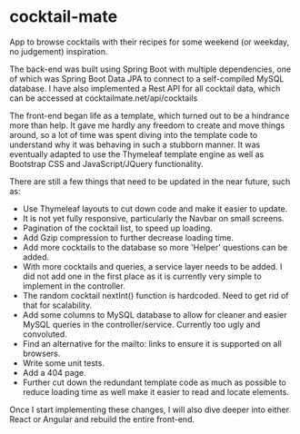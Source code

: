 # cocktail-mate
App to browse cocktails with their recipes for some weekend (or weekday, no judgement) inspiration.

The back-end was built using Spring Boot with multiple dependencies, one of which was Spring Boot Data JPA to connect to a self-compiled MySQL database.
I have also implemented a Rest API for all cocktail data, which can be accessed at cocktailmate.net/api/cocktails

The front-end began life as a template, which turned out to be a hindrance more than help. It gave me hardly any freedom to create and move things around, so a lot of time was spent diving into the template code to understand why it was behaving in such a stubborn manner. It was eventually adapted to use the Thymeleaf template engine as well as Bootstrap CSS and JavaScript/JQuery functionality.

There are still a few things that need to be updated in the near future, such as:

- Use Thymeleaf layouts to cut down code and make it easier to update.
- It is not yet fully responsive, particularly the Navbar on small screens.
- Pagination of the cocktail list, to speed up loading.
- Add Gzip compression to further decrease loading time.
- Add more cocktails to the database so more 'Helper' questions can be added.
- With more cocktails and queries, a service layer needs to be added. I did not add one in the first place as it is currently very simple to implement in the controller.
- The random cocktail nextInt() function is hardcoded. Need to get rid of that for scalability.
- Add some columns to MySQL database to allow for cleaner and easier MySQL queries in the controller/service. Currently too ugly and convoluted.
- Find an alternative for the mailto: links to ensure it is supported on all browsers.
- Write some unit tests.
- Add a 404 page.
- Further cut down the redundant template code as much as possible to reduce loading time as well make it easier to read and locate elements.

Once I start implementing these changes, I will also dive deeper into either React or Angular and rebuild the entire front-end.
